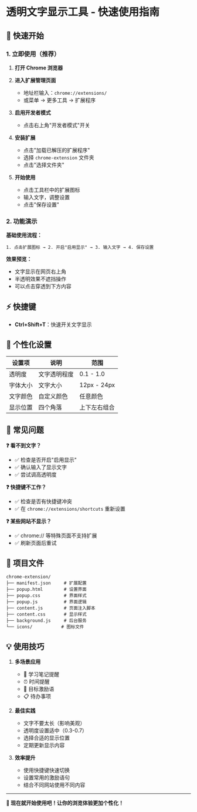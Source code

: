 # 透明文字显示工具 - 快速使用指南

## 🚀 快速开始

### 1. 立即使用（推荐）

1. **打开 Chrome 浏览器**

2. **进入扩展管理页面**
   - 地址栏输入：`chrome://extensions/`
   - 或菜单 → 更多工具 → 扩展程序

3. **启用开发者模式**
   - 点击右上角"开发者模式"开关

4. **安装扩展**
   - 点击"加载已解压的扩展程序"
   - 选择 `chrome-extension` 文件夹
   - 点击"选择文件夹"

5. **开始使用**
   - 点击工具栏中的扩展图标
   - 输入文字，调整设置
   - 点击"保存设置"

### 2. 功能演示

**基础使用流程：**
```
1. 点击扩展图标 → 2. 开启"启用显示" → 3. 输入文字 → 4. 保存设置
```

**效果预览：**
- 文字显示在网页右上角
- 半透明效果不遮挡操作
- 可以点击穿透到下方内容

## ⚡ 快捷键

- **Ctrl+Shift+T**：快速开关文字显示

## 🎨 个性化设置

| 设置项 | 说明 | 范围 |
|--------|------|------|
| 透明度 | 文字透明程度 | 0.1 - 1.0 |
| 字体大小 | 文字大小 | 12px - 24px |
| 文字颜色 | 自定义颜色 | 任意颜色 |
| 显示位置 | 四个角落 | 上下左右组合 |

## 🔧 常见问题

**❓ 看不到文字？**
- ✅ 检查是否开启"启用显示"
- ✅ 确认输入了显示文字
- ✅ 尝试调高透明度

**❓ 快捷键不工作？**
- ✅ 检查是否有快捷键冲突
- ✅ 在 `chrome://extensions/shortcuts` 重新设置

**❓ 某些网站不显示？**
- ✅ chrome:// 等特殊页面不支持扩展
- ✅ 刷新页面后重试

## 📁 项目文件

```
chrome-extension/
├── manifest.json     # 扩展配置
├── popup.html        # 设置界面
├── popup.css         # 界面样式  
├── popup.js          # 界面逻辑
├── content.js        # 页面注入脚本
├── content.css       # 显示样式
├── background.js     # 后台服务
└── icons/           # 图标文件
```

## 💡 使用技巧

1. **多场景应用**
   - 📝 学习笔记提醒
   - ⏰ 时间提醒
   - 🎯 目标激励语
   - 📋 待办事项

2. **最佳实践**
   - 文字不要太长（影响美观）
   - 透明度设置适中（0.3-0.7）
   - 选择合适的显示位置
   - 定期更新显示内容

3. **效率提升**
   - 使用快捷键快速切换
   - 设置常用的激励语句
   - 结合不同网站使用不同内容

---

**🎉 现在就开始使用吧！让你的浏览体验更加个性化！**
